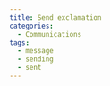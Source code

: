 ```yaml
---
title: Send exclamation
categories:
  - Communications
tags:
  - message
  - sending
  - sent
---
```

